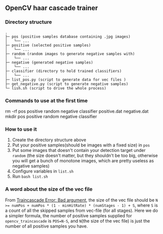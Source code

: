 ## OpenCV haar cascade trainer

### Directory structure
```
.
├─ pos (positive samples database containing .jpg images)
│   └── ...
├─ positive (selected positive samples)
│   └── ...
├─ random (random images to generate negative samples with)
│   └── ...
├─ negative (generated negative samples)
│   └── ...
├─ classifier (directory to hold trained classifiers)
│   └── ...
├─ list_pos.py (script to generate data for vec files )
├─ get_negative.py (script to generate negative samples)
└─ lish.sh (script to drive the whole process)
```

### Commands to use at the first time
rm -rf pos positive random negative classifier positive.dat negative.dat
mkdir pos positive random negative classifier

### How to use it

1. Create the directory structure above
2. Put your positive samples(should be images with a fixed size) in `pos`
3. Put some images that doesn't contain your detection target under `random` (the size doesn't matter, but they shouldn't be too big, otherwise you will get a bunch of monotone images, which are pretty useless as negative samples)
4. Configure variables in `list.sh`
5. Run `bash list.sh`

### A word about the size of the vec file

From [Traincascade Error: Bad argument](http://answers.opencv.org/question/4368/), the size of the vec file should be `N >= numPos + numPos * (1 - minHitRate) * (numStages - 1) + S`, where `S` is a count of all the skipped samples from vec-file (for all stages). Here we do a simpler formula, the number of positive samples supplied for `opencv_traincascade` is `POS=N-S`, and `N`(the size of the vec file) is just the number of all positive samples you have.
